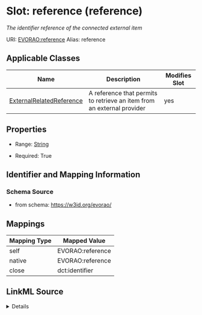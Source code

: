 

# Slot: reference (reference) 


_The identifier reference of the connected external item_





URI: [EVORAO:reference](https://w3id.org/evorao/reference)
Alias: reference

<!-- no inheritance hierarchy -->





## Applicable Classes

| Name | Description | Modifies Slot |
| --- | --- | --- |
| [ExternalRelatedReference](ExternalRelatedReference.md) | A reference that permits to retrieve an item from an external provider |  yes  |







## Properties

* Range: [String](String.md)

* Required: True





## Identifier and Mapping Information







### Schema Source


* from schema: https://w3id.org/evorao/




## Mappings

| Mapping Type | Mapped Value |
| ---  | ---  |
| self | EVORAO:reference |
| native | EVORAO:reference |
| close | dct:identifier |




## LinkML Source

<details>
```yaml
name: reference
description: The identifier reference of the connected external item
title: reference
from_schema: https://w3id.org/evorao/
close_mappings:
- dct:identifier
rank: 1000
alias: reference
domain_of:
- ExternalRelatedReference
range: string
required: true
multivalued: false

```
</details>